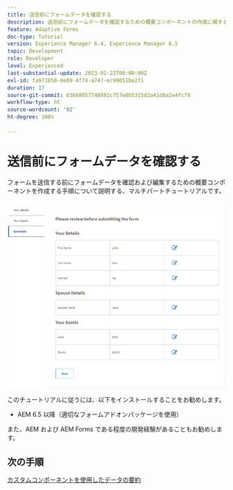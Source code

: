 ```yaml
---
title: 送信前にフォームデータを確認する
description: 送信前にフォームデータを確認するための概要コンポーネントの作成に関するチュートリアル。
feature: Adaptive Forms
doc-type: Tutorial
version: Experience Manager 6.4, Experience Manager 6.5
topic: Development
role: Developer
level: Experienced
last-substantial-update: 2023-01-22T00:00:00Z
exl-id: fa971850-0e89-4f74-a747-ec99051be2f1
duration: 17
source-git-commit: 03b68057748892c757e0b5315d3a41d0a2e4fc79
workflow-type: ht
source-wordcount: '92'
ht-degree: 100%

---
```


# 送信前にフォームデータを確認する

フォームを送信する前にフォームデータを確認および編集するための概要コンポーネントを作成する手順について説明する、マルチパートチュートリアルです。

![review-form-data](assets/review-form-data.png)

このチュートリアルに従うには、以下をインストールすることをお勧めします。

* AEM 6.5 以降（適切なフォームアドオンパッケージを使用）

また、AEM および AEM Forms である程度の開発経験があることもお勧めします。

## 次の手順

[カスタムコンポーネントを使用したデータの要約](./create-component.md)